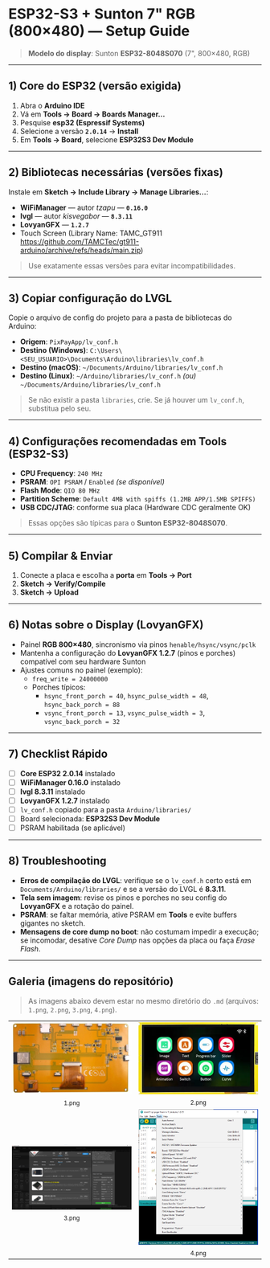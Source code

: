 # ESP32-S3 + Sunton 7" RGB (800×480) — Setup Guide

> **Modelo do display**: Sunton **ESP32-8048S070** (7", 800×480, RGB)

---

## 1) Core do ESP32 (versão exigida)

1. Abra o **Arduino IDE**  
2. Vá em **Tools → Board → Boards Manager…**  
3. Pesquise **esp32 (Espressif Systems)**  
4. Selecione a versão **`2.0.14`** → **Install**  
5. Em **Tools → Board**, selecione **ESP32S3 Dev Module**

---

## 2) Bibliotecas necessárias (versões fixas)

Instale em **Sketch → Include Library → Manage Libraries…**:

- **WiFiManager** — autor *tzapu* — **`0.16.0`**
- **lvgl** — autor *kisvegabor* — **`8.3.11`**
- **LovyanGFX** — **`1.2.7`**
- Touch Screen (Library Name: TAMC_GT911
https://github.com/TAMCTec/gt911-arduino/archive/refs/heads/main.zip)

> Use exatamente essas versões para evitar incompatibilidades.

---

## 3) Copiar configuração do LVGL

Copie o arquivo de config do projeto para a pasta de bibliotecas do Arduino:

- **Origem**: `PixPayApp/lv_conf.h`  
- **Destino (Windows)**: `C:\Users\<SEU_USUARIO>\Documents\Arduino\libraries\lv_conf.h`  
- **Destino (macOS)**: `~/Documents/Arduino/libraries/lv_conf.h`  
- **Destino (Linux)**: `~/Arduino/libraries/lv_conf.h` *(ou)* `~/Documents/Arduino/libraries/lv_conf.h`

> Se não existir a pasta `libraries`, crie. Se já houver um `lv_conf.h`, substitua pelo seu.

---

## 4) Configurações recomendadas em **Tools** (ESP32-S3)

- **CPU Frequency**: `240 MHz`  
- **PSRAM**: `OPI PSRAM` / `Enabled` *(se disponível)*  
- **Flash Mode**: `QIO 80 MHz`  
- **Partition Scheme**: `Default 4MB with spiffs (1.2MB APP/1.5MB SPIFFS)`  
- **USB CDC/JTAG**: conforme sua placa (Hardware CDC geralmente OK)

> Essas opções são típicas para o **Sunton ESP32-8048S070**.

---

## 5) Compilar & Enviar

1. Conecte a placa e escolha a **porta** em **Tools → Port**  
2. **Sketch → Verify/Compile**  
3. **Sketch → Upload**

---

## 6) Notas sobre o Display (LovyanGFX)

- Painel **RGB 800×480**, sincronismo via pinos `henable/hsync/vsync/pclk`  
- Mantenha a configuração do **LovyanGFX 1.2.7** (pinos e porches) compatível com seu hardware Sunton  
- Ajustes comuns no painel (exemplo):
  - `freq_write = 24000000`
  - Porches típicos:  
    - `hsync_front_porch = 40`, `hsync_pulse_width = 48`, `hsync_back_porch = 88`  
    - `vsync_front_porch = 13`, `vsync_pulse_width = 3`, `vsync_back_porch = 32`

---

## 7) Checklist Rápido

- [ ] **Core ESP32 2.0.14** instalado  
- [ ] **WiFiManager 0.16.0** instalado  
- [ ] **lvgl 8.3.11** instalado  
- [ ] **LovyanGFX 1.2.7** instalado  
- [ ] `lv_conf.h` copiado para a pasta `Arduino/libraries/`  
- [ ] Board selecionada: **ESP32S3 Dev Module**  
- [ ] PSRAM habilitada (se aplicável)

---

## 8) Troubleshooting

- **Erros de compilação do LVGL**: verifique se o `lv_conf.h` certo está em `Documents/Arduino/libraries/` e se a versão do LVGL é **8.3.11**.  
- **Tela sem imagem**: revise os pinos e porches no seu config do **LovyanGFX** e a rotação do painel.  
- **PSRAM**: se faltar memória, ative PSRAM em **Tools** e evite buffers gigantes no sketch.  
- **Mensagens de core dump no boot**: não costumam impedir a execução; se incomodar, desative *Core Dump* nas opções da placa ou faça *Erase Flash*.


---

## Galeria (imagens do repositório)

> As imagens abaixo devem estar no mesmo diretório do `.md` (arquivos: `1.png`, `2.png`, `3.png`, `4.png`).

<table>
  <tr>
    <td align="center"><img src="1.png" alt="Imagem 1" width="320"><br><sub>1.png</sub></td>
    <td align="center"><img src="2.png" alt="Imagem 2" width="320"><br><sub>2.png</sub></td>
  </tr>
  <tr>
    <td align="center"><img src="3.png" alt="Imagem 3" width="320"><br><sub>3.png</sub></td>
    <td align="center"><img src="4.png" alt="Imagem 4" width="320"><br><sub>4.png</sub></td>
  </tr>
</table>
